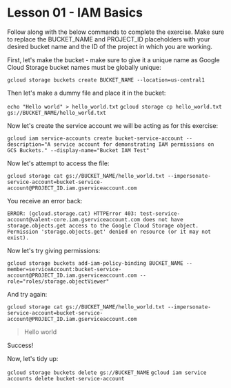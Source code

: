 # Lesson 01 - IAM Basics

Follow along with the below commands to complete the exercise. Make sure to replace the BUCKET_NAME and PROJECT_ID placeholders with your desired bucket name and the ID of the project in which you are working.

First, let's make the bucket - make sure to give it a unique name as Google Cloud Storage bucket names must be globally unique:

`gcloud storage buckets create BUCKET_NAME --location=us-central1`

Then let's make a dummy file and place it in the bucket:

`echo "Hello world" > hello_world.txt`
`gcloud storage cp hello_world.txt gs://BUCKET_NAME/hello_world.txt`

Now let's create the service account we will be acting as for this exercise:

`gcloud iam service-accounts create bucket-service-account --description="A service account for demonstrating IAM permissions on GCS Buckets." --display-name="Bucket IAM Test"`

Now let's attempt to access the file:

`gcloud storage cat gs://BUCKET_NAME/hello_world.txt --impersonate-service-account=bucket-service-account@PROJECT_ID.iam.gserviceaccount.com`

You receive an error back:

`ERROR: (gcloud.storage.cat) HTTPError 403: test-service-account@valent-core.iam.gserviceaccount.com does not have storage.objects.get access to the Google Cloud Storage object. Permission 'storage.objects.get' denied on resource (or it may not exist).`

Now let's try giving permissions:

`gcloud storage buckets add-iam-policy-binding BUCKET_NAME --member=serviceAccount:bucket-service-account@PROJECT_ID.iam.gserviceaccount.com --role="roles/storage.objectViewer"`

And try again:

`gcloud storage cat gs://BUCKET_NAME/hello_world.txt --impersonate-service-account=bucket-service-account@PROJECT_ID.iam.gserviceaccount.com`

>Hello world

Success!

Now, let's tidy up:

`gcloud storage buckets delete gs://BUCKET_NAME`
`gcloud iam service accounts delete bucket-service-account`
